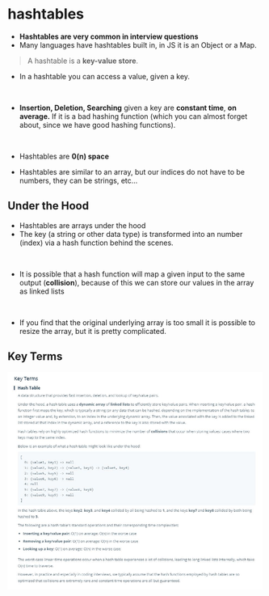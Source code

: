 # hashtables

- **Hashtables are very common in interview questions**
- Many languages have hashtables built in, in JS it is an Object or a Map.

> A hashtable is a **key-value store**.

- In a hashtable you can access a value, given a key.
<br>

- **Insertion, Deletion, Searching** given a key are **constant time**, **on average.** If it is a bad hashing function (which you can almost forget about, since we have good hashing functions).
<br>

- Hashtables are **0(n) space**

- Hashtables are similar to an array, but our indices do not have to be numbers, they can be strings, etc...

## Under the Hood

- Hashtables are arrays under the hood
- The key (a string or other data type) is transformed into an number (index) via a hash function behind the scenes.
<br>

- It is possible that a hash function will map a given input to the same output (**collision**), because of this we can store our values in the array as linked lists
<br>

- If you find that the original underlying array is too small it is possible to resize the array, but it is pretty complicated.

## Key Terms

![KT6](./resources/KT6.JPG)